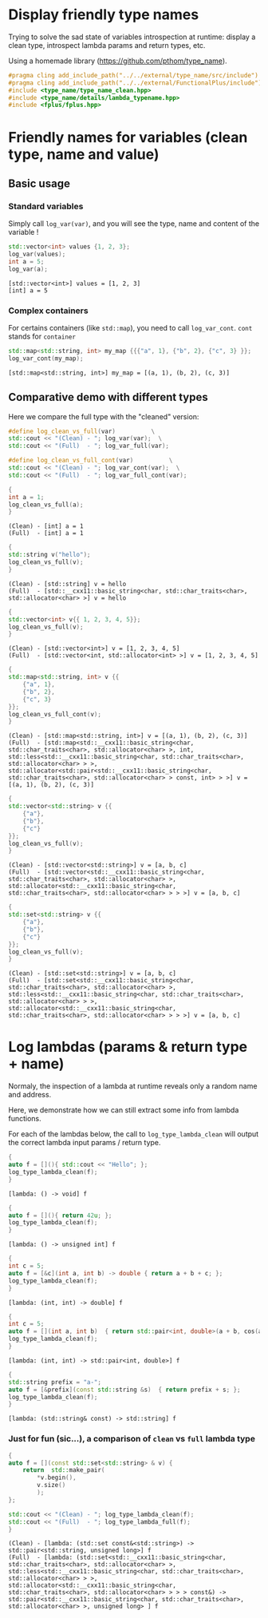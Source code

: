 
# Display friendly type names
Trying to solve the sad state of variables introspection at runtime: display a clean type, introspect lambda params and return types, etc.

Using a homemade library (https://github.com/pthom/type_name).


```c++
#pragma cling add_include_path("../../external/type_name/src/include")
#pragma cling add_include_path("../../external/FunctionalPlus/include")
#include <type_name/type_name_clean.hpp>
#include <type_name/details/lambda_typename.hpp>
#include <fplus/fplus.hpp>
```

# Friendly names for variables (clean type, name and value)

## Basic usage
### Standard variables
Simply call `log_var(var)`, and you will see the type, name and content of the variable !


```c++
std::vector<int> values {1, 2, 3};
log_var(values);
int a = 5;
log_var(a);
```

    [std::vector<int>] values = [1, 2, 3]
    [int] a = 5


### Complex containers
For certains containers (like `std::map`), you need to call `log_var_cont`. `cont` stands for `container`


```c++
std::map<std::string, int> my_map {{{"a", 1}, {"b", 2}, {"c", 3} }};
log_var_cont(my_map);
```

    [std::map<std::string, int>] my_map = [(a, 1), (b, 2), (c, 3)]


## Comparative demo with different types
Here we compare the full type with the "cleaned" version:


```c++
#define log_clean_vs_full(var)          \
std::cout << "(Clean) - "; log_var(var);  \
std::cout << "(Full)  - "; log_var_full(var);

#define log_clean_vs_full_cont(var)          \
std::cout << "(Clean) - "; log_var_cont(var);  \
std::cout << "(Full)  - "; log_var_full_cont(var);

```


```c++
{
int a = 1;
log_clean_vs_full(a);
}
```

    (Clean) - [int] a = 1
    (Full)  - [int] a = 1



```c++
{
std::string v("hello");
log_clean_vs_full(v);
}
```

    (Clean) - [std::string] v = hello
    (Full)  - [std::__cxx11::basic_string<char, std::char_traits<char>, std::allocator<char> >] v = hello



```c++
{
std::vector<int> v{{ 1, 2, 3, 4, 5}};
log_clean_vs_full(v);
}
```

    (Clean) - [std::vector<int>] v = [1, 2, 3, 4, 5]
    (Full)  - [std::vector<int, std::allocator<int> >] v = [1, 2, 3, 4, 5]



```c++
{
std::map<std::string, int> v {{
	{"a", 1},
	{"b", 2},
	{"c", 3}
}};
log_clean_vs_full_cont(v);
}
```

    (Clean) - [std::map<std::string, int>] v = [(a, 1), (b, 2), (c, 3)]
    (Full)  - [std::map<std::__cxx11::basic_string<char, std::char_traits<char>, std::allocator<char> >, int, std::less<std::__cxx11::basic_string<char, std::char_traits<char>, std::allocator<char> > >, std::allocator<std::pair<std::__cxx11::basic_string<char, std::char_traits<char>, std::allocator<char> > const, int> > >] v = [(a, 1), (b, 2), (c, 3)]



```c++
{
std::vector<std::string> v {{
	{"a"},
	{"b"},
	{"c"}
}};
log_clean_vs_full(v);
}
```

    (Clean) - [std::vector<std::string>] v = [a, b, c]
    (Full)  - [std::vector<std::__cxx11::basic_string<char, std::char_traits<char>, std::allocator<char> >, std::allocator<std::__cxx11::basic_string<char, std::char_traits<char>, std::allocator<char> > > >] v = [a, b, c]



```c++
{
std::set<std::string> v {{
	{"a"},
	{"b"},
	{"c"}
}};
log_clean_vs_full(v);
}
```

    (Clean) - [std::set<std::string>] v = [a, b, c]
    (Full)  - [std::set<std::__cxx11::basic_string<char, std::char_traits<char>, std::allocator<char> >, std::less<std::__cxx11::basic_string<char, std::char_traits<char>, std::allocator<char> > >, std::allocator<std::__cxx11::basic_string<char, std::char_traits<char>, std::allocator<char> > > >] v = [a, b, c]


# Log lambdas (params & return type + name)

Normaly, the inspection of a lambda at runtime reveals only a random name and address.

Here, we demonstrate how we can still extract some info from lambda functions.

For each of the lambdas below, the call to `log_type_lambda_clean` will output the correct lambda input params / return type.


```c++
{
auto f = [](){ std::cout << "Hello"; };
log_type_lambda_clean(f);
}
```

    [lambda: () -> void] f



```c++
{
auto f = [](){ return 42u; };
log_type_lambda_clean(f);
}
```

    [lambda: () -> unsigned int] f



```c++
{
int c = 5;
auto f = [&c](int a, int b) -> double { return a + b + c; };
log_type_lambda_clean(f);
}
```

    [lambda: (int, int) -> double] f



```c++
{
int c = 5;
auto f = [](int a, int b)  { return std::pair<int, double>(a + b, cos(a + static_cast<double>(b))); };
log_type_lambda_clean(f);
}
```

    [lambda: (int, int) -> std::pair<int, double>] f



```c++
{
std::string prefix = "a-";
auto f = [&prefix](const std::string &s)  { return prefix + s; };
log_type_lambda_clean(f);
}
```

    [lambda: (std::string& const) -> std::string] f


### Just for fun (sic...), a comparison of `clean` vs `full` lambda type


```c++
{
auto f = [](const std::set<std::string> & v) {
    return  std::make_pair(
        *v.begin(),
        v.size()
        );
};

std::cout << "(Clean) - "; log_type_lambda_clean(f);
std::cout << "(Full)  - "; log_type_lambda_full(f);
}
```

    (Clean) - [lambda: (std::set const&<std::string>) -> std::pair<std::string, unsigned long>] f
    (Full)  - [lambda: (std::set<std::__cxx11::basic_string<char, std::char_traits<char>, std::allocator<char> >, std::less<std::__cxx11::basic_string<char, std::char_traits<char>, std::allocator<char> > >, std::allocator<std::__cxx11::basic_string<char, std::char_traits<char>, std::allocator<char> > > > const&) -> std::pair<std::__cxx11::basic_string<char, std::char_traits<char>, std::allocator<char> >, unsigned long> ] f
